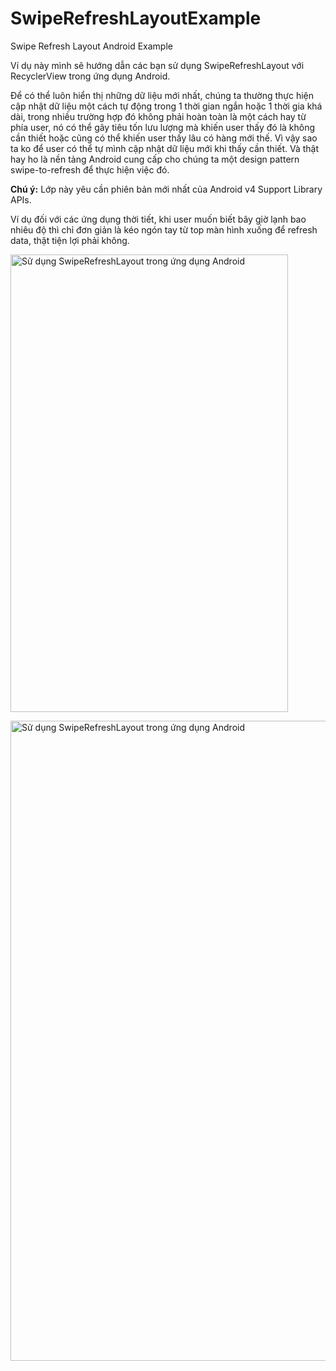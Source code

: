 # SwipeRefreshLayoutExample
Swipe Refresh Layout Android Example

Ví dụ này mình sẽ hướng dẫn các bạn sử dụng SwipeRefreshLayout với RecyclerView trong ứng dụng Android.

Để có thể luôn hiển thị những dữ liệu mới nhất, chúng ta thường thực hiện cập nhật dữ liệu một cách tự động trong 1 thời gian ngắn hoặc 1 thời gia khá dài, trong nhiều trường hợp đó không phải hoàn toàn là một cách hay từ phía user, nó có thể gây tiêu tốn lưu lượng mà khiến user thấy đó là không cần thiết hoặc cũng có thể khiến user thấy lâu có hàng mới thế. Vì vậy sao ta ko để user có thể tự mình cập nhật dữ liệu mới khi thấy cần thiết. Và thật hay ho là nền tảng Android cung cấp cho chúng ta một design pattern swipe-to-refresh để thực hiện việc đó.

<strong>Chú ý:</strong> Lớp này yêu cần phiên bản mới nhất của Android v4 Support Library APIs.

Ví dụ đối với các ứng dụng thời tiết, khi user muốn biết bây giờ lạnh bao nhiêu độ thì chỉ đơn giản là kéo ngón tay từ top màn hình xuống để refresh data, thật tiện lợi phải không.

<a href="http://ntcde.com/android/su-dung-swiperefreshlayout-trong-ung-dung-android.html"><img class="size-large" title=' Sử dụng SwipeRefreshLayout trong ứng dụng Android' src="http://i.imgur.com/WIy2lYJ.gif" alt="Sử dụng SwipeRefreshLayout trong ứng dụng Android" width="444" height="732" /></a>

<a href="http://ntcde.com/android/su-dung-swiperefreshlayout-trong-ung-dung-android.html"><img class="size-large wp-image-2003" src="http://ntcde.com/wp-content/uploads/2017/04/2dev4u.comSử-dụng-SwipeRefreshLayout-trong-ứng-dụng-Android-576x1024.png" title='Sử dụng SwipeRefreshLayout trong ứng dụng Android' alt="Sử dụng SwipeRefreshLayout trong ứng dụng Android" width="576" height="1024" /></a> 
